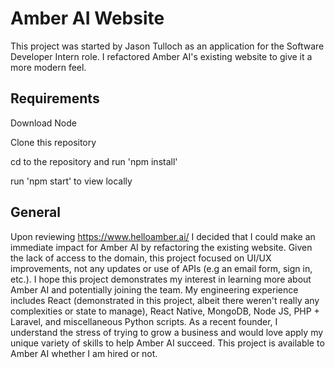 # Amber AI Website

This project was started by Jason Tulloch as an application for the Software Developer Intern role. I refactored Amber AI's existing website to give it a more modern feel.

## Requirements

Download Node

Clone this repository

cd to the repository and run 'npm install'

run 'npm start' to view locally

## General

Upon reviewing https://www.helloamber.ai/ I decided that I could make an immediate impact for Amber AI by refactoring the existing website. Given the lack of access to the domain, this project focused on UI/UX improvements, not any updates or use of APIs (e.g an email form, sign in, etc.). I hope this project demonstrates my interest in learning more about Amber AI and potentially joining the team. My engineering experience includes React (demonstrated in this project, albeit there weren't really any complexities or state to manage), React Native, MongoDB, Node JS, PHP + Laravel, and miscellaneous Python scripts. As a recent founder, I understand the stress of trying to grow a business and would love apply my unique variety of skills to help Amber AI succeed. This project is available to Amber AI whether I am hired or not.
